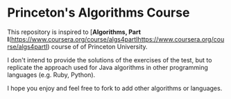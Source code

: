 # Princeton's Algorithms Course

This repository is inspired to [**Algorithms, Part I**(https://www.coursera.org/course/algs4partIhttps://www.coursera.org/course/algs4partI) course of of Princeton University.

I don't intend to provide the solutions of the exercises of the test, but to replicate the approach used for Java algorithms in other programming languages (e.g. Ruby, Python).

I hope you enjoy and feel free to fork to add  other algorithms or  languages.